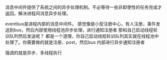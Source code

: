 消息中间件提供了系统之间的异步处理机制。不必等待一些非即使性的任务完成才返回。解决进程间消息异步处理。

eventbus是进程内部的消息中间件。
感觉像是小型注册中心，有人注册，事件发送到bus，然后内部使用线程池异步处理，进行通知注册者
那和自己启动线程轮训队列然后发送呢？
都是一个道理，你自己启动线程轮训队列其实就在线程池中处理了。你需要做的就是注册、post，然后bus
内部进行异步通知注册者

强调的就是异步、多线程执行
